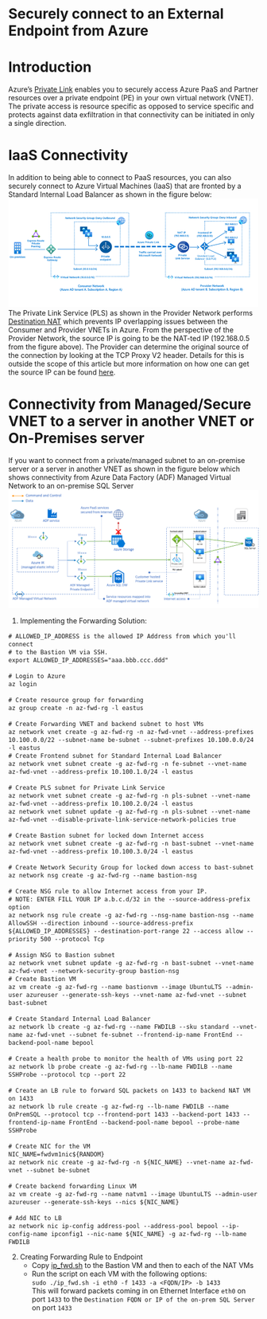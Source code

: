 # Securely connect to an External Endpoint from Azure

# Introduction
Azure’s [Private Link](https://docs.microsoft.com/en-us/azure/private-link/private-link-overview) enables you to securely access Azure PaaS and Partner resources over a private endpoint (PE) in your own virtual network (VNET).  The private access is resource specific as opposed to service specific and protects against data exfiltration in that connectivity can be initiated in only a single direction.

# IaaS Connectivity
In addition to being able to connect to PaaS resources, you can also securely connect to Azure Virtual Machines (IaaS) that are fronted by a Standard Internal Load Balancer as shown in the figure below:
![Figure 1](images/Azure_IaaS_PLS.png)
The Private Link Service (PLS) as shown in the Provider Network performs [Destination NAT](https://en.wikipedia.org/wiki/Network_address_translation#DNAT) which prevents IP overlapping issues between the Consumer and Provider VNETs in Azure.  From the perspective of the Provider Network, the source IP is going to be the NAT-ted IP (192.168.0.5 from the figure above).  The Provider can determine the original source of the connection by looking at the TCP Proxy V2 header.  Details for this is outside the scope of this article but more information on how one can get the source IP can be found [here](https://docs.microsoft.com/en-us/azure/private-link/private-link-service-overview#getting-connection-information-using-tcp-proxy-v2).

# Connectivity from Managed/Secure VNET to a server in another VNET or On-Premises server
If you want to connect from a private/managed subnet to an on-premise server or a server in another VNET as shown in the figure below which shows connectivity from Azure Data Factory (ADF) Managed Virtual Network to an on-premise SQL Server
![Figure 1](images/Azure_ADF_FWD.png)
1. Implementing the Forwarding Solution:
```
# ALLOWED_IP_ADDRESS is the allowed IP Address from which you'll connect
# to the Bastion VM via SSH.
export ALLOWED_IP_ADDRESSES="aaa.bbb.ccc.ddd"

# Login to Azure
az login 

# Create resource group for forwarding
az group create -n az-fwd-rg -l eastus

# Create Forwarding VNET and backend subnet to host VMs
az network vnet create -g az-fwd-rg -n az-fwd-vnet --address-prefixes 10.100.0.0/22 --subnet-name be-subnet --subnet-prefixes 10.100.0.0/24 -l eastus
# Create Frontend subnet for Standard Internal Load Balancer 
az network vnet subnet create -g az-fwd-rg -n fe-subnet --vnet-name az-fwd-vnet --address-prefix 10.100.1.0/24 -l eastus

# Create PLS subnet for Private Link Service
az network vnet subnet create -g az-fwd-rg -n pls-subnet --vnet-name az-fwd-vnet --address-prefix 10.100.2.0/24 -l eastus
az network vnet subnet update -g az-fwd-rg -n pls-subnet --vnet-name az-fwd-vnet --disable-private-link-service-network-policies true

# Create Bastion subnet for locked down Internet access
az network vnet subnet create -g az-fwd-rg -n bast-subnet --vnet-name az-fwd-vnet --address-prefix 10.100.3.0/24 -l eastus

# Create Network Security Group for locked down access to bast-subnet
az network nsg create -g az-fwd-rg --name bastion-nsg

# Create NSG rule to allow Internet access from your IP.
# NOTE: ENTER FILL YOUR IP a.b.c.d/32 in the --source-address-prefix option
az network nsg rule create -g az-fwd-rg --nsg-name bastion-nsg --name AllowSSH --direction inbound --source-address-prefix ${ALLOWED_IP_ADDRESSES} --destination-port-range 22 --access allow --priority 500 --protocol Tcp

# Assign NSG to Bastion subnet
az network vnet subnet update -g az-fwd-rg -n bast-subnet --vnet-name az-fwd-vnet --network-security-group bastion-nsg
# Create Bastion VM
az vm create -g az-fwd-rg --name bastionvm --image UbuntuLTS --admin-user azureuser --generate-ssh-keys --vnet-name az-fwd-vnet --subnet bast-subnet

# Create Standard Internal Load Balancer
az network lb create -g az-fwd-rg --name FWDILB --sku standard --vnet-name az-fwd-vnet --subnet fe-subnet --frontend-ip-name FrontEnd --backend-pool-name bepool

# Create a health probe to monitor the health of VMs using port 22
az network lb probe create -g az-fwd-rg --lb-name FWDILB --name SSHProbe --protocol tcp --port 22

# Create an LB rule to forward SQL packets on 1433 to backend NAT VM on 1433
az network lb rule create -g az-fwd-rg --lb-name FWDILB --name OnPremSQL --protocol tcp --frontend-port 1433 --backend-port 1433 --frontend-ip-name FrontEnd --backend-pool-name bepool --probe-name SSHProbe

# Create NIC for the VM
NIC_NAME=fwdvm1nic${RANDOM}
az network nic create -g az-fwd-rg -n ${NIC_NAME} --vnet-name az-fwd-vnet --subnet be-subnet

# Create backend forwarding Linux VM
az vm create -g az-fwd-rg --name natvm1 --image UbuntuLTS --admin-user azureuser --generate-ssh-keys --nics ${NIC_NAME}

# Add NIC to LB
az network nic ip-config address-pool --address-pool bepool --ip-config-name ipconfig1 --nic-name ${NIC_NAME} -g az-fwd-rg --lb-name FWDILB
```
2. Creating Forwarding Rule to Endpoint
   * Copy [ip_fwd.sh](ip_fwd.sh) to the Bastion VM and then to each of the  NAT VMs
   * Run the script on each VM with the following options:  
     ```sudo ./ip_fwd.sh -i eth0 -f 1433 -a <FQDN/IP> -b 1433```  
     This will forward packets coming in on Ethernet Interface ```eth0``` on port ```1433``` to the ```Destination FQDN or IP of the on-prem SQL Server``` on port ```1433```



